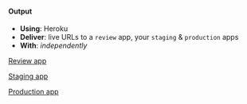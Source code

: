 #### Output
- **Using**: Heroku
- **Deliver**: live URLs to a `review` app, your `staging` & `production` apps
- **With**: *independently*

[Review app](https://fouille-pr-1.herokuapp.com)

[Staging app](https://fouille-staging.herokuapp.com)

[Production app](https://fouille.herokuapp.com)